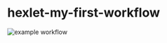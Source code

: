 # hexlet-my-first-workflow
![example workflow](https://github.com/XannyH/hexlet-my-first-workflow/blob/main/.github/workflows/hello-world.yml/badge.svg)
